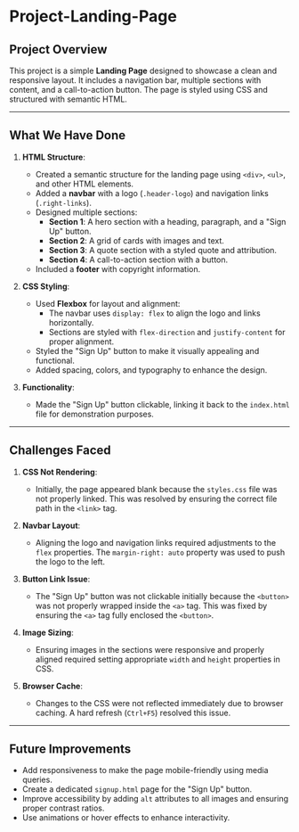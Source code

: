# Project-Landing-Page

## Project Overview
This project is a simple **Landing Page** designed to showcase a clean and responsive layout. It includes a navigation bar, multiple sections with content, and a call-to-action button. The page is styled using CSS and structured with semantic HTML.

---

## What We Have Done
1. **HTML Structure**:
   - Created a semantic structure for the landing page using `<div>`, `<ul>`, and other HTML elements.
   - Added a **navbar** with a logo (`.header-logo`) and navigation links (`.right-links`).
   - Designed multiple sections:
     - **Section 1**: A hero section with a heading, paragraph, and a "Sign Up" button.
     - **Section 2**: A grid of cards with images and text.
     - **Section 3**: A quote section with a styled quote and attribution.
     - **Section 4**: A call-to-action section with a button.
   - Included a **footer** with copyright information.

2. **CSS Styling**:
   - Used **Flexbox** for layout and alignment:
     - The navbar uses `display: flex` to align the logo and links horizontally.
     - Sections are styled with `flex-direction` and `justify-content` for proper alignment.
   - Styled the "Sign Up" button to make it visually appealing and functional.
   - Added spacing, colors, and typography to enhance the design.

3. **Functionality**:
   - Made the "Sign Up" button clickable, linking it back to the `index.html` file for demonstration purposes.

---

## Challenges Faced
1. **CSS Not Rendering**:
   - Initially, the page appeared blank because the `styles.css` file was not properly linked. This was resolved by ensuring the correct file path in the `<link>` tag.

2. **Navbar Layout**:
   - Aligning the logo and navigation links required adjustments to the `flex` properties. The `margin-right: auto` property was used to push the logo to the left.

3. **Button Link Issue**:
   - The "Sign Up" button was not clickable initially because the `<button>` was not properly wrapped inside the `<a>` tag. This was fixed by ensuring the `<a>` tag fully enclosed the `<button>`.

4. **Image Sizing**:
   - Ensuring images in the sections were responsive and properly aligned required setting appropriate `width` and `height` properties in CSS.

5. **Browser Cache**:
   - Changes to the CSS were not reflected immediately due to browser caching. A hard refresh (`Ctrl+F5`) resolved this issue.

---

## Future Improvements
- Add responsiveness to make the page mobile-friendly using media queries.
- Create a dedicated `signup.html` page for the "Sign Up" button.
- Improve accessibility by adding `alt` attributes to all images and ensuring proper contrast ratios.
- Use animations or hover effects to enhance interactivity.
